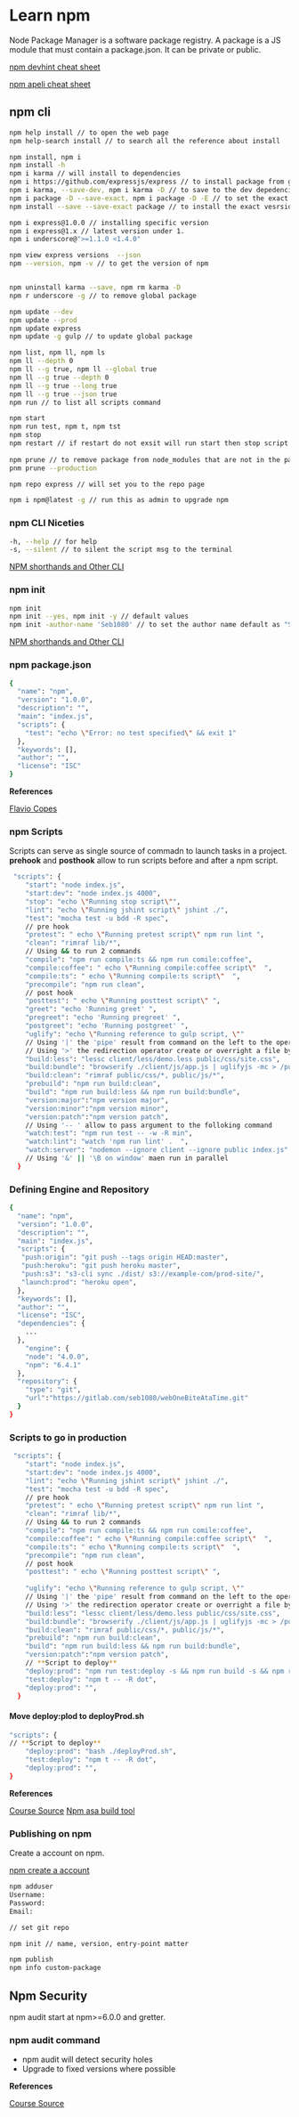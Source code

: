 # Learn npm

Node Package Manager is a software package registry. A package is a JS module that must contain a package.json. It can be private or public.


[npm devhint cheat sheet](https://devhints.io/npm)

[npm apeli cheat sheet](https://kapeli.com/cheat_sheets/npm.docset/Contents/Resources/Documents/index)

## npm cli

```bash
npm help install // to open the web page
npm help-search install // to search all the reference about install

npm install, npm i
npm install -h
npm i karma // will install to dependencies
npm i https://github.com/expressjs/express // to install package from git repo
npm i karma, --save-dev, npm i karma -D // to save to the dev depedencies
npm i package -D --save-exact, npm i package -D -E // to set the exact version of the package
npm install --save --save-exact package // to install the exact vesrsion without ^ or tilde

npm i express@1.0.0 // installing specific version
npm i express@1.x // latest version under 1.
npm i underscore@">=1.1.0 <1.4.0"

npm view express versions  --json
npm --version, npm -v // to get the version of npm 


npm uninstall karma --save, npm rm karma -D
npm r underscore -g // to remove global package

npm update --dev
npm update --prod
npm update express
npm update -g gulp // to update global package

npm list, npm ll, npm ls
npm ll --depth 0
npm ll --g true, npm ll --global true 
npm ll --g true --depth 0
npm ll --g true --long true
npm ll --g true --json true
npm run // to list all scripts command

npm start
npm run test, npm t, npm tst
npm stop
npm restart // if restart do not exsit will run start then stop script
 
npm prune // to remove package from node_modules that are not in the package.json
pnm prune --production 

npm repo express // will set you to the repo page

npm i npm@latest -g // run this as admin to upgrade npm 

```

### npm CLI Niceties
```bash
-h, --help // for help
-s, --silent // to silent the script msg to the terminal

```
[NPM shorthands and Other CLI](https://docs.npmjs.com/misc/config#shorthands-and-other-cli-niceties)

### npm init

```bash
npm init
npm init --yes, npm init -y // default values
npm init -author-name 'Seb1080' // to set the author name default as "Seb1080"
```

[NPM shorthands and Other CLI](https://docs.npmjs.com/misc/config#shorthands-and-other-cli-niceties)

### npm package.json

```bash
{
  "name": "npm",
  "version": "1.0.0",
  "description": "",
  "main": "index.js",
  "scripts": {
    "test": "echo \"Error: no test specified\" && exit 1"
  },
  "keywords": [],
  "author": "",
  "license": "ISC"
}

```

**References**

[Flavio Copes](https://flaviocopes.com/package-json/)

### npm Scripts

Scripts can serve as single source of commadn to launch tasks in a project.
**prehook** and **posthook** allow to run scripts before and after a npm script.

```bash
 "scripts": {
    "start": "node index.js",
    "start:dev": "node index.js 4000",
    "stop": "echo \"Running stop script\"",
    "lint": "echo \"Running jshint script\" jshint ./",
    "test": "mocha test -u bdd -R spec",
    // pre hook
    "pretest": " echo \"Running pretest script\" npm run lint ",
    "clean": "rimraf lib/*",
    // Using && to run 2 commands
    "compile": "npm run compile:ts && npm run comile:coffee",
    "compile:coffee": " echo \"Running compile:coffee script\"  ",
    "compile:ts": " echo \"Running compile:ts script\"  ",
    "precompile": "npm run clean",
    // post hook
    "posttest": " echo \"Running posttest script\" ", 
    "greet": "echo 'Running greet' ",
    "pregreet": "echo 'Running pregreet' ",
    "postgreet": "echo 'Running postgreet' ",
    "uglify": "echo \"Running reference to gulp script, \""
    // Using '|' the 'pipe' result from command on the left to the operation to the right
    // Using '>' the redirection operator create or overright a file by a new one
    "build:less": "lessc client/less/demo.less public/css/site.css",
    "build:bundle": "browserify ./client/js/app.js | uglifyjs -mc > /public/js/bundle.js",
    "build:clean": "rimraf public/css/*, public/js/*",
    "prebuild": "npm run build:clean",
    "build": "npm run build:less && npm run build:bundle",
    "version:major":"npm version major",
    "version:minor":"npm version minor",
    "version:patch":"npm version patch",
    // Using '-- ' allow to pass argument to the folloking command
    "watch:test": "npm run test -- -w -R min",
    "watch:lint": "watch 'npm run lint' .  ",
    "watch:server": "nodemon --ignore client --ignore public index.js"
    // Using '&' || '\B on window' maen run in parallel
  }
```
### Defining Engine and Repository
```bash
{
  "name": "npm",
  "version": "1.0.0",
  "description": "",
  "main": "index.js",
  "scripts": {
   "push:origin": "git push --tags origin HEAD:master",
   "push:heroku": "git push heroku master",
   "push:s3": "s3-cli sync ./dist/ s3://example-com/prod-site/",
   "launch:prod": "heroku open",
  },
  "keywords": [],
  "author": "",
  "license": "ISC",
  "dependencies": {
    ...
  },
    "engine": {
    "node": "4.0.0",
    "npm": "6.4.1"
  },
  "repository": {
    "type": "git",
    "url":"https://gitlab.com/seb1080/webOneBiteAtaTime.git"
  }
}
```
### Scripts to go in production

```bash
 "scripts": {
    "start": "node index.js",
    "start:dev": "node index.js 4000",
    "lint": "echo \"Running jshint script\" jshint ./",
    "test": "mocha test -u bdd -R spec",
    // pre hook
    "pretest": " echo \"Running pretest script\" npm run lint ",
    "clean": "rimraf lib/*",
    // Using && to run 2 commands
    "compile": "npm run compile:ts && npm run comile:coffee",
    "compile:coffee": " echo \"Running compile:coffee script\"  ",
    "compile:ts": " echo \"Running compile:ts script\"  ",
    "precompile": "npm run clean",
    // post hook
    "posttest": " echo \"Running posttest script\" ", 
  
    "uglify": "echo \"Running reference to gulp script, \""
    // Using '|' the 'pipe' result from command on the left to the operation to the right
    // Using '>' the redirection operator create or overright a file by a new one
    "build:less": "lessc client/less/demo.less public/css/site.css",
    "build:bundle": "browserify ./client/js/app.js | uglifyjs -mc > /public/js/bundle.js",
    "build:clean": "rimraf public/css/*, public/js/*",
    "prebuild": "npm run build:clean",
    "build": "npm run build:less && npm run build:bundle",
    "version:patch":"npm version patch",
    // **Script to deploy** 
    "deploy:prod": "npm run test:deploy -s && npm run build -s && npm run version:patch && npm run push && npm run launch:prod",
    "test:deploy": "npm t -- -R dot",
    "deploy:prod": "",
  }
```
#### Move deploy:plod to deployProd.sh

```bash
"scripts": {
// **Script to deploy** 
    "deploy:prod": "bash ./deployProd.sh",
    "test:deploy": "npm t -- -R dot",
    "deploy:prod": "",
}


```

**References** 

[Course Source](https://app.pluralsight.com/library/courses/npm-build-tool-introduction)
[Npm asa build tool](https://www.keithcirkel.co.uk/how-to-use-npm-as-a-build-tool/)

### Publishing on npm

Create a account on npm.

[npm create a account](https://www.npmjs.com/signup)

```bash
npm adduser 
Username:
Password: 
Email:

// set git repo

npm init // name, version, entry-point matter

npm publish
npm info custom-package
``` 

## Npm Security

npm audit start at npm>=6.0.0 and gretter.

### **npm audit** command
  * npm audit will detect security holes
  * Upgrade to fixed versions where possible 

**References**

[Course Source](https://app.pluralsight.com/library/courses/npm-audit-eliminating-security-vulnerabilities)